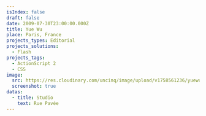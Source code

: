```yaml
---
isIndex: false
draft: false
date: 2009-07-30T23:00:00.000Z
title: Yue Wu
place: Paris, France
projects_types: Editorial
projects_solutions:
  - Flash
projects_tags:
  - ActionScript 2
  - CSS
image:
  src: https://res.cloudinary.com/uncinq/image/upload/v1758561236/yuewu_bj0tua.png
  screenshot: true
datas:
  - title: Studio
    text: Rue Pavée
---
```

